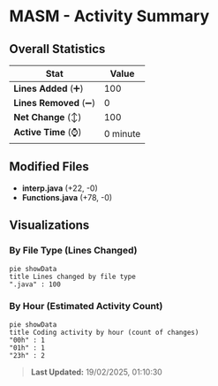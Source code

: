 # MASM - Activity Summary 

## Overall Statistics

| Stat                   | Value                                                             |
| ---------------------- | ----------------------------------------------------------------- |
| **Lines Added** (➕)   | 100                                          |
| **Lines Removed** (➖) | 0                                        |
| **Net Change** (↕)    | 100                |
| **Active Time** (⌚)   | 0 minute |


## Modified Files
- **interp.java** (+22, -0)
- **Functions.java** (+78, -0)

## Visualizations

### By File Type (Lines Changed)

```mermaid
pie showData
title Lines changed by file type
".java" : 100
```

### By Hour (Estimated Activity Count)

```mermaid
pie showData
title Coding activity by hour (count of changes)
"00h" : 1
"01h" : 1
"23h" : 2
```


> **Last Updated:** 19/02/2025, 01:10:30